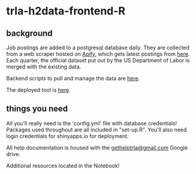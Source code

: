 # trla-h2data-frontend-R

## background

Job postings are added to a postgresql database daily. They are collected from a web scraper hosted on [Apify](https://my.apify.com/account), which gets latest postings from [here](https://seasonaljobs.dol.gov/). Each quarter, the official dataset put out by the US Department of Labor is merged with the existing data. 

Backend scripts to pull and manage the data are [here](https://github.com/TRLegalAid/trla-H2Data-backend).

The deployed tool is [here](https://trla.shinyapps.io/H2Data/). 

## things you need

All you'll really need is the 'config.yml' file with database credentials! Packages used throughout are all included in "set-up.R". You'll also need login credentials for shinyapps.io for deployment.

All help documentation is housed with the gethelptrla@gmail.com Google drive.

Additional resources located in the Notebook!


